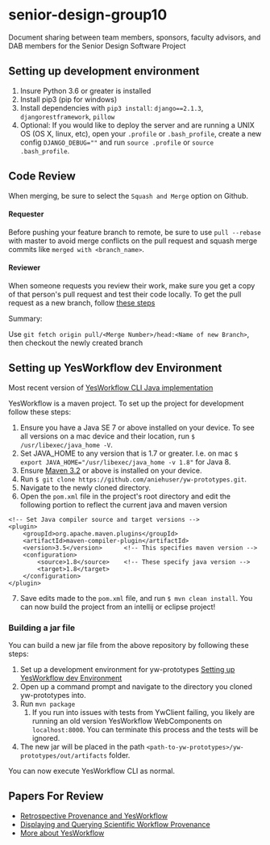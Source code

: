 # senior-design-group10
Document sharing between team members, sponsors, faculty advisors, and DAB members for the Senior Design Software Project

## Setting up development environment

1. Insure Python 3.6 or greater is installed
2. Install pip3 (pip for windows)
3. Install dependencies with `pip3 install`: `django==2.1.3`, `djangorestframework`, `pillow`
4. Optional: If you would like to deploy the server and are running a UNIX OS (OS X, linux, etc), open your `.profile` or `.bash_profile`, create a new config `DJANGO_DEBUG=""` and run `source .profile` or `source .bash_profile`.

## Code Review

When merging, be sure to select the `Squash and Merge` option on Github.

#### Requester

Before pushing your feature branch to remote, be sure to use `pull --rebase` with master to avoid merge conflicts on the pull request and squash merge commits like `merged with <branch_name>`.

#### Reviewer

When someone requests you review their work, make sure you get a copy of that person's pull request and test their code locally. To get the pull request as a new branch, follow [these steps](https://help.github.com/articles/checking-out-pull-requests-locally/#modifying-an-inactive-pull-request-locally)

Summary:

Use `git fetch origin pull/<Merge Number>/head:<Name of new Branch>`, then checkout the newly created branch


## Setting up YesWorkflow dev Environment

Most recent version of [YesWorkflow CLI Java implementation](https://github.com/aniehuser/yw-prototypes)

YesWorkflow is a maven project. To set up the project for development follow these steps:

1. Ensure you have a Java SE 7 or above installed on your device. To see all versions on a mac device and their location, run `$ /usr/libexec/java_home -V`.
2. Set JAVA_HOME to any version that is 1.7 or greater. I.e. on mac `$ export JAVA_HOME="/usr/libexec/java_home -v 1.8"` for Java 8.
3. Ensure [Maven 3.2](https://maven.apache.org/install.html) or above is installed on your device.
4. Run `$ git clone https://github.com/aniehuser/yw-prototypes.git`.
5. Navigate to the newly cloned directory.
6. Open the `pom.xml` file in the project's root directory and edit the following portion to reflect the current java and maven version
```
<!-- Set Java compiler source and target versions -->
<plugin>
    <groupId>org.apache.maven.plugins</groupId>
    <artifactId>maven-compiler-plugin</artifactId>
    <version>3.5</version>      <!-- This specifies maven version -->
    <configuration>
        <source>1.8</source>    <!-- These specify java version -->
        <target>1.8</target>
    </configuration>
</plugin>
```
7. Save edits made to the `pom.xml` file, and run `$ mvn clean install`. You can now build the project from an intellij or eclipse project!

### Building a jar file

You can build a new jar file from the above repository by following these steps:

1. Set up a development environment for yw-prototypes [Setting up YesWorkflow dev Environment](https://github.com/aniehuser/senior-design-group10#setting-up-yesworkflow-dev-environment)
2. Open up a command prompt and navigate to the directory you cloned yw-prototypes into.
3. Run `mvn package`
    1. If you run into issues with tests from YwClient failing, you likely are running an old version YesWorkflow WebComponents on `localhost:8000`. You can terminate this process and the tests will be ignored.
4. The new jar will be placed in the path `<path-to-yw-prototypes>/yw-prototypes/out/artifacts` folder.

You can now execute YesWorkflow CLI as normal. 

## Papers For Review

* [Retrospective Provenance and YesWorkflow](https://github.com/yesworkflow-org/yw-tapp-15-recon/blob/master/yw-prov-recon-tapp15-submitted.pdf)
* [Displaying and Querying Scientific Workflow Provenance](https://www.researchgate.net/publication/220965045_Provenance_Browser_Displaying_and_Querying_Scientific_Workflow_Provenance_Graphs)
* [More about YesWorkflow](http://www.ijdc.net/article/view/10.1.298/401)
